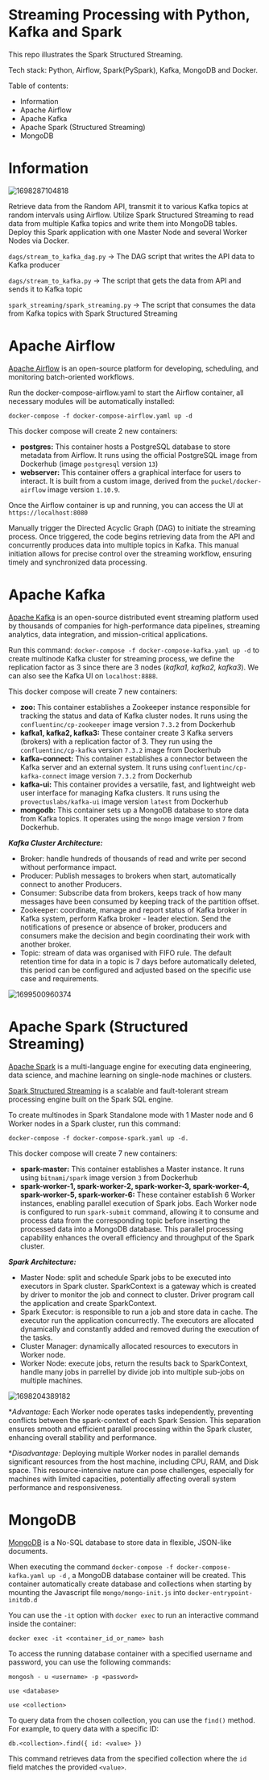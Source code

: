 # Streaming Processing with Python, Kafka and Spark

This repo illustrates the Spark Structured Streaming.

Tech stack: Python, Airflow, Spark(PySpark), Kafka, MongoDB and Docker.

Table of contents:

* Information
* Apache Airflow
* Apache Kafka
* Apache Spark (Structured Streaming)
* MongoDB

# Information

![1698287104818](image/README/1698287104818.png)

Retrieve data from the Random API, transmit it to various Kafka topics at random intervals using Airflow. Utilize Spark Structured Streaming to read data from multiple Kafka topics and write them into MongoDB tables. Deploy this Spark application with one Master Node and several Worker Nodes via Docker.

`dags/stream_to_kafka_dag.py` -> The DAG script that writes the API data to Kafka producer

`dags/stream_to_kafka.py` -> The script that gets the data from API and sends it to Kafka topic

`spark_streaming/spark_streaming.py` -> The script that consumes the data from Kafka topics with Spark Structured Streaming

# Apache Airflow

[Apache Airflow](https://airflow.apache.org/docs/apache-airflow/stable/index.html) is an open-source platform for developing, scheduling, and monitoring batch-oriented workflows.

Run the docker-compose-airflow.yaml to start the Airflow container, all necessary modules will be automatically installed:

`docker-compose -f docker-compose-airflow.yaml up -d`

This docker compose will create 2 new containers:

* **postgres:** This container hosts a PostgreSQL database to store metadata from Airflow. It runs using the official PostgreSQL image from Dockerhub (image `postgresql` version `13`)
* **webserver:** This container offers a graphical interface for users to interact. It is built from a custom image, derived from the `puckel/docker-airflow` image version `1.10.9`.

Once the Airflow container is up and running, you can access the UI at `https://localhost:8080`

Manually trigger the Directed Acyclic Graph (DAG) to initiate the streaming process. Once triggered, the code begins retrieving data from the API and concurrently produces data into multiple topics in Kafka. This manual initiation allows for precise control over the streaming workflow, ensuring timely and synchronized data processing.

# Apache Kafka

[Apache Kafka](https://kafka.apache.org/) is an open-source distributed event streaming platform used by thousands of companies for high-performance data pipelines, streaming analytics, data integration, and mission-critical applications.

Run this command: `docker-compose -f docker-compose-kafka.yaml up -d` to create multinode Kafka cluster for streaming process, we define the replication factor as 3 since there are 3 nodes (*kafka1, kafka2, kafka3*). We can also see the Kafka UI on `localhost:8888`.

This docker compose will create 7 new containers:

* **zoo:** This container establishes a Zookeeper instance responsible for tracking the status and data of Kafka cluster nodes. It runs using the `confluentinc/cp-zookeeper` image version `7.3.2` from Dockerhub
* **kafka1, kafka2, kafka3:** These container create 3 Kafka servers (brokers) with a replication factor of 3. They run using the `confluentinc/cp-kafka` version `7.3.2` image from Dockerhub
* **kafka-connect:** This container establishes a connector between the Kafka server and an external system. It runs using `confluentinc/cp-kafka-connect` image version `7.3.2` from Dockerhub
* **kafka-ui:** This container provides a versatile, fast, and lightweight web user interface for managing Kafka clusters. It runs using the `provectuslabs/kafka-ui` image version `latest` from Dockerhub
* **mongodb:** This container sets up a MongoDB database to store data from Kafka topics. It operates using the `mongo` image version `7` from Dockerhub.

***Kafka Cluster Architecture:***

* Broker: handle hundreds of thousands of read and write per second without performance impact.
* Producer: Publish messages to brokers when start, automatically connect to another Producers.
* Consumer: Subscribe data from brokers, keeps track of how many messages have been consumed by keeping track of the partition offset.
* Zookeeper: coordinate, manage and report status of Kafka broker in Kafka system, perform Kafka broker - leader election. Send the notifications of presence or absence of broker, producers and consumers make the decision and begin coordinating their work with another broker.
* Topic: stream of data was organised with FIFO rule. The default retention time for data in a topic is 7 days before automatically deleted, this period can be configured and adjusted based on the specific use case and requirements.

![1699500960374](image/README/1699500960374.png)

# Apache Spark (Structured Streaming)

[Apache Spark](https://spark.apache.org/) is a multi-language engine for executing data engineering, data science, and machine learning on single-node machines or clusters.

[Spark Structured Streaming](https://spark.apache.org/docs/latest/structured-streaming-programming-guide.html) is a scalable and fault-tolerant stream processing engine built on the Spark SQL engine.

To create multinodes in Spark Standalone mode with 1 Master node and 6 Worker nodes in a Spark cluster, run this command:

`docker-compose -f docker-compose-spark.yaml up -d.`

This docker compose will create 7 new containers:

* **spark-master:** This container establishes a Master instance. It runs using `bitnami/spark` image version `3` from Dockerhub
* **spark-worker-1, spark-worker-2, spark-worker-3, spark-worker-4, spark-worker-5, spark-worker-6:** These container establish 6 Worker instances, enabling parallel execution of Spark jobs. Each Worker node is configured to run `spark-submit` command, allowing it to consume and process data from the corresponding topic before inserting the processed data into a MongoDB database. This parallel processing capability enhances the overall efficiency and throughput of the Spark cluster.

***Spark Architecture:***

* Master Node: split and schedule Spark jobs to be executed into executors in Spark cluster. SparkContext is a gateway which is created by driver to monitor the job and connect to cluster. Driver program call the application and create SparkContext.
* Spark Executor: is responsible to run a job and store data in cache. The executor run the application concurrectly. The executors are allocated dynamically and constantly added and removed during the execution of the tasks.
* Cluster Manager: dynamically allocated resources to executors in Worker node.
* Worker Node: execute jobs, return the results back to SparkContext, handle many jobs in parrellel by divide job into multiple sub-jobs on multiple machines.

![1698204389182](image/README/1698204389182.png)

**Advantage:* Each Worker node operates tasks independently, preventing conflicts between the spark-context of each Spark Session. This separation ensures smooth and efficient parallel processing within the Spark cluster, enhancing overall stability and performance.

**Disadvantage:* Deploying multiple Worker nodes in parallel demands significant resources from the host machine, including CPU, RAM, and Disk space. This resource-intensive nature can pose challenges, especially for machines with limited capacities, potentially affecting overall system performance and responsiveness.

# MongoDB

[MongoDB](https://www.mongodb.com/what-is-mongodb) is a No-SQL database to store data in flexible, JSON-like documents.

When executing the command `docker-compose -f docker-compose-kafka.yaml up -d` , a MongoDB database container will be created. This container automatically create database and collections when starting by mounting the Javascript file `mongo/mongo-init.js` into `docker-entrypoint-initdb.d`

You can use the `-it` option with `docker exec` to run an interactive command inside the container:

`docker exec -it <container_id_or_name> bash`

To access the running database container with a specified username and password, you can use the following commands:

`mongosh - u <username> -p <password>`

`use <database>`

`use <collection>`

To query data from the chosen collection, you can use the `find()` method. For example, to query data with a specific ID:

`db.<collection>.find({ id: <value> })`

This command retrieves data from the specified collection where the `id` field matches the provided `<value>`.
